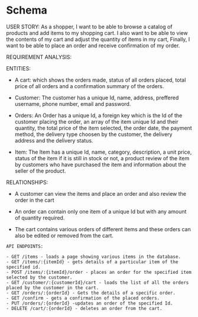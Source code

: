 # Schema
USER STORY:
 As a shopper, I want to be able to browse a catalog of products and add items to my shopping cart. I also want to be able to view the contents of my cart
 and adjust the quantity of items in my cart, Finally, I want to be able to place an order and receive confirmation of my order.
 
 REQUIREMENT ANALYSIS:


   ENTITIES:

   - A cart: which shows the orders made, status of all orders placed, total price of all orders and a confirmation summary of the orders.

   
   - Customer: The customer has a unique Id, name, address, preffered username, phone number, email and password.

   
   - Orders: An Order has a unique Id, a foreign key which is the Id of the customer placing the order, an array of the item unique Id and their quantity, 
   the total price of the item selected, the order date, the payment method, the delivery type choosen by the customer, the delivery address and the delivery status.

   
   - Item: The Item has a unique Id, name, category, description, a unit price, status of the item if it is still in stock or not, a product review of the item by 
   customers who have purchased the item and information about the seller of the product.
  
 
   RELATIONSHIPS:

   - A customer can view the items and place an order and also review the order in the cart
  
   - An order can contain only one item of a unique Id but with any amount of quantity required.
  
   - The cart contains various orders of different items and these orders can also be edited or removed from the cart.
    
    
    API ENDPOINTS:
    
    - GET /items - loads a page showing various items in the database.
    - GET /items/:{itemId} - gets details of a particular item of the specified id.
    - POST /items/:{itemId}/order - places an order for the specified item selected by the customer.
    - GET /customer/:{customerId}/cart - loads the list of all the orders placed by the customer in the cart.
    - GET /orders/:{orderId} - Gets the details of a specific order.
    - GET /confirm - gets a confirmation of the placed orders.
    - PUT /orders/:{orderId} -updates an order of the specified Id.
    - DELETE /cart/:{orderId} - deletes an order from the cart.
